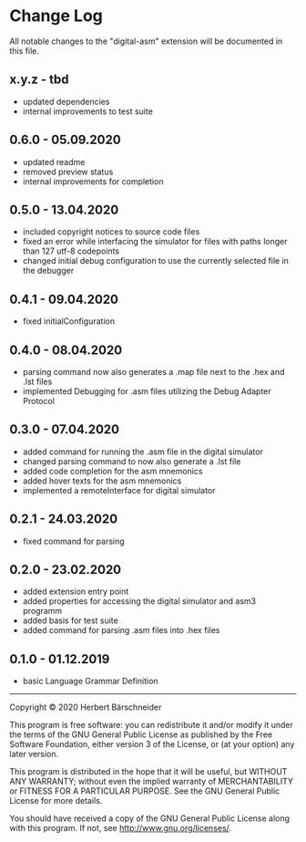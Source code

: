 # Change Log

All notable changes to the "digital-asm" extension will be documented in this file.

## x.y.z - tbd

* updated dependencies
* internal improvements to test suite

## 0.6.0 - 05.09.2020

* updated readme
* removed preview status
* internal improvements for completion

## 0.5.0 - 13.04.2020

* included copyright notices to source code files 
* fixed an error while interfacing the simulator for files with paths longer than 127 utf-8 codepoints
* changed initial debug configuration to use the currently selected file in the debugger

## 0.4.1 - 09.04.2020

* fixed initialConfiguration

## 0.4.0 - 08.04.2020

* parsing command now also generates a .map file next to the .hex and .lst files
* implemented Debugging for .asm files utilizing the Debug Adapter Protocol

## 0.3.0 - 07.04.2020

* added command for running the .asm file in the digital simulator
* changed parsing command to now also generate a .lst file
* added code completion for the asm mnemonics
* added hover texts for the asm mnemonics
* implemented a remoteInterface for digital simulator

## 0.2.1 - 24.03.2020

* fixed command for parsing

## 0.2.0 - 23.02.2020

* added extension entry point
* added properties for accessing the digital simulator and asm3 programm
* added basis for test suite
* added command for parsing .asm files into .hex files

## 0.1.0 - 01.12.2019

* basic Language Grammar Definition

---

Copyright © 2020 Herbert Bärschneider

This program is free software: you can redistribute it and/or modify it under the terms of the GNU General Public License as published by the Free Software Foundation, either version 3 of the License, or (at your option) any later version.

This program is distributed in the hope that it will be useful, but WITHOUT ANY WARRANTY; without even the implied warranty of MERCHANTABILITY or FITNESS FOR A PARTICULAR PURPOSE.  See the GNU General Public License for more details.

You should have received a copy of the GNU General Public License along with this program.  If not, see <http://www.gnu.org/licenses/>.